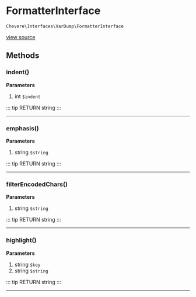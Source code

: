 # FormatterInterface

`Chevere\Interfaces\VarDump\FormatterInterface`

[view source](https://github.com/chevere/chevere/blob/master/interfaces/VarDump/FormatterInterface.php)

## Methods

### indent()

**Parameters**

1. int `$indent`

::: tip RETURN
string
:::


---

### emphasis()

**Parameters**

1. string `$string`

::: tip RETURN
string
:::


---

### filterEncodedChars()

**Parameters**

1. string `$string`

::: tip RETURN
string
:::


---

### highlight()

**Parameters**

1. string `$key`
2. string `$string`

::: tip RETURN
string
:::


---

